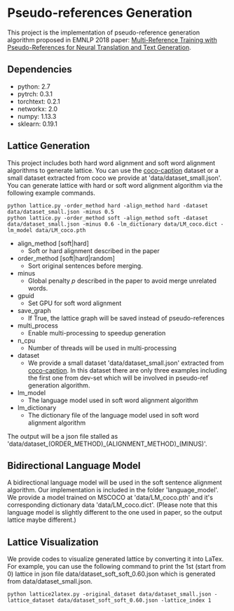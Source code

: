 # Pseudo-references Generation

This project is the implementation of pseudo-reference generation algorithm proposed in EMNLP 2018 paper: [Multi-Reference Training with Pseudo-References for Neural Translation and Text Generation](https://arxiv.org/abs/1808.09564).

## Dependencies

- python: 2.7
- pytrch: 0.3.1
- torchtext: 0.2.1
- networkx: 2.0
- numpy: 1.13.3
- sklearn: 0.19.1

## Lattice Generation

This project includes both hard word alignment and soft word alignment algorithms to generate lattice. You can use the [coco-caption](!http://cs.stanford.edu/people/karpathy/deepimagesent/caption_datasets.zip) dataset or a small dataset extracted from coco we provide at 'data/dataset_small.json'. You can generate lattice with hard or soft word alignment algorithm via the following example commands.

```
python lattice.py -order_method hard -align_method hard -dataset data/dataset_small.json -minus 0.5
python lattice.py -order_method soft -align_method soft -dataset data/dataset_small.json -minus 0.6 -lm_dictionary data/LM_coco.dict -lm_model data/LM_coco.pth
```

- align_method [soft|hard]
    - Soft or hard alignment described in the paper
- order_method [soft|hard|random]
    - Sort original sentences before merging.
- minus
    - Global penalty $p$ described in the paper to avoid merge unrelated words.
- gpuid
    - Set GPU for soft word alignment
- save_graph
    - If True, the lattice graph will be saved instead of pseudo-references
- multi_process
    - Enable multi-processing to speedup generation
- n_cpu
    - Number of threads will be used in multi-processing 
- dataset
    - We provide a small dataset 'data/dataset_small.json' extracted from [coco-caption](!http://cs.stanford.edu/people/karpathy/deepimagesent/caption_datasets.zip). In this dataset there are only three examples including the first one from dev-set which will be involved in pseudo-ref generation algorithm.
- lm_model
    - The language model used in soft word alignment algorithm
- lm_dictionary
    - The dictionary file of the language model used in soft word alignment algorithm

The output will be a json file stalled as 'data/dataset\_(ORDER_METHOD)\_(ALIGNMENT_METHOD)_(MINUS)'.

## Bidirectional Language Model

A bidirectional language model will be used in the soft sentence alignment algorithm. Our implementation is included in the folder 'language_model'. We provide a model trained on MSCOCO at 'data/LM_coco.pth' and it's corresponding dictionary data 'data/LM_coco.dict'. (Please note that this language model is slightly different to the one used in paper, so the output lattice maybe different.)


## Lattice Visualization

We provide codes to visualize generated lattice by converting it into LaTex. For example, you can use the following command to print the 1st (start from 0) lattice in json file data/dataset_soft_soft_0.60.json which is generated from data/dataset_small.json.

```
python lattice2latex.py -original_dataset data/dataset_small.json -lattice_dataset data/dataset_soft_soft_0.60.json -lattice_index 1
```

